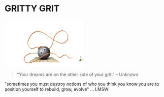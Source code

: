 # GRITTY GRIT

![bomb gif](images/bomb.gif)

> “Your dreams are on the other side of your grit.” – Unknown

"sometimes you must destroy notions of who you think you know you are to position yourself to rebuild, grow, evolve" ... LMSW
